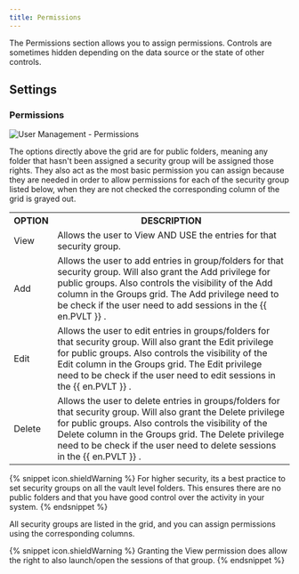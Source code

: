 ```yaml
---
title: Permissions
---
```

The Permissions section allows you to assign permissions. Controls are sometimes hidden depending on the data source or the state of other controls. 

## Settings 

### Permissions 

![User Management - Permissions](https://webdevolutions.azureedge.net/docs/en/rdm/mac/clip10389.png) 

The options directly above the grid are for public folders, meaning any folder that hasn't been assigned a security group will be assigned those rights. They also act as the most basic permission you can assign because they are needed in order to allow permissions for each of the security group listed below, when they are not checked the corresponding column of the grid is grayed out. 

<table>
	<tr>
		<th>
OPTION 
		</th>
		<th>
DESCRIPTION 
		</th>
	</tr>
	<tr>
		<td>
View 
		</td>
		<td>
Allows the user to View AND USE the entries for that security group. 
		</td>
	</tr>
	<tr>
		<td>
Add 
		</td>
		<td>
Allows the user to add entries in group/folders for that security group. Will also grant the Add privilege for public groups. Also controls the visibility of the Add column in the Groups grid. The Add privilege need to be check if the user need to add sessions in the {{ en.PVLT }} . 
		</td>
	</tr>
	<tr>
		<td>
Edit 
		</td>
		<td>
Allows the user to edit entries in groups/folders for that security group. Will also grant the Edit privilege for public groups. Also controls the visibility of the Edit column in the Groups grid. The Edit privilege need to be check if the user need to edit sessions in the {{ en.PVLT }} . 
		</td>
	</tr>
	<tr>
		<td>
Delete 
		</td>
		<td>
Allows the user to delete entries in groups/folders for that security group. Will also grant the Delete privilege for public groups. Also controls the visibility of the Delete column in the Groups grid. The Delete privilege need to be check if the user need to delete sessions in the {{ en.PVLT }} . 
		</td>
	</tr>
</table>

{% snippet icon.shieldWarning %} 
For higher security, its a best practice to set security groups on all the vault level folders. This ensures there are no public folders and that you have good control over the activity in your system. 
{% endsnippet %}
 
All security groups are listed in the grid, and you can assign permissions using the corresponding columns. 

{% snippet icon.shieldWarning %} 
Granting the View permission does allow the right to also launch/open the sessions of that group. 
{% endsnippet %}
 

